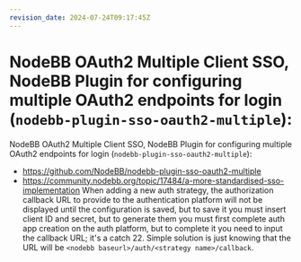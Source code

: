 ```yaml
---
revision_date: 2024-07-24T09:17:45Z
---
```

# NodeBB OAuth2 Multiple Client SSO, NodeBB Plugin for configuring multiple OAuth2 endpoints for login (`nodebb-plugin-sso-oauth2-multiple`):
NodeBB OAuth2 Multiple Client SSO, NodeBB Plugin for configuring multiple OAuth2 endpoints for login (`nodebb-plugin-sso-oauth2-multiple`):
* https://github.com/NodeBB/nodebb-plugin-sso-oauth2-multiple
* https://community.nodebb.org/topic/17484/a-more-standardised-sso-implementation
When adding a new auth strategy, the authorization callback URL to provide to the authentication platform will not be displayed until the configuration is saved, but to save it you must insert client ID and secret, but to generate them you must first complete auth app creation on the auth platform, but to complete it you need to input the callback URL; it's a catch 22. Simple solution is just knowing that the URL will be `<nodebb baseurl>/auth/<strategy name>/callback`.